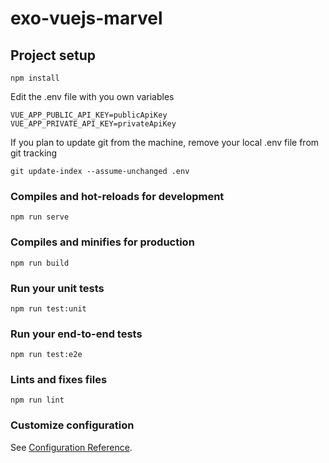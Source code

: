 # exo-vuejs-marvel

## Project setup
```
npm install
```

Edit the .env file with you own variables
```
VUE_APP_PUBLIC_API_KEY=publicApiKey
VUE_APP_PRIVATE_API_KEY=privateApiKey
```

If you plan to update git from the machine, remove your local .env file from git tracking
```
git update-index --assume-unchanged .env
```

### Compiles and hot-reloads for development
```
npm run serve
```

### Compiles and minifies for production
```
npm run build
```

### Run your unit tests
```
npm run test:unit
```

### Run your end-to-end tests
```
npm run test:e2e
```

### Lints and fixes files
```
npm run lint
```

### Customize configuration
See [Configuration Reference](https://cli.vuejs.org/config/).
